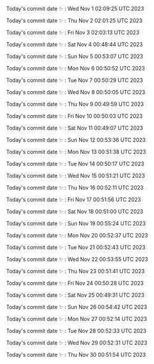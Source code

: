 Today's commit date ✨ : Wed Nov 1 02:09:25 UTC 2023 

Today's commit date ✨ : Thu Nov 2 02:01:25 UTC 2023 

Today's commit date ✨ : Fri Nov 3 02:03:13 UTC 2023 

Today's commit date ✨ : Sat Nov 4 00:48:44 UTC 2023 

Today's commit date ✨ : Sun Nov 5 00:53:07 UTC 2023 

Today's commit date ✨ : Mon Nov 6 00:50:52 UTC 2023 

Today's commit date ✨ : Tue Nov 7 00:50:29 UTC 2023 

Today's commit date ✨ : Wed Nov 8 00:50:05 UTC 2023 

Today's commit date ✨ : Thu Nov 9 00:49:59 UTC 2023 

Today's commit date ✨ : Fri Nov 10 00:50:03 UTC 2023 

Today's commit date ✨ : Sat Nov 11 00:49:07 UTC 2023 

Today's commit date ✨ : Sun Nov 12 00:53:36 UTC 2023 

Today's commit date ✨ : Mon Nov 13 00:51:38 UTC 2023 

Today's commit date ✨ : Tue Nov 14 00:50:17 UTC 2023 

Today's commit date ✨ : Wed Nov 15 00:51:21 UTC 2023 

Today's commit date ✨ : Thu Nov 16 00:52:11 UTC 2023 

Today's commit date ✨ : Fri Nov 17 00:51:56 UTC 2023 

Today's commit date ✨ : Sat Nov 18 00:51:00 UTC 2023 

Today's commit date ✨ : Sun Nov 19 00:55:24 UTC 2023 

Today's commit date ✨ : Mon Nov 20 00:52:37 UTC 2023 

Today's commit date ✨ : Tue Nov 21 00:52:43 UTC 2023 

Today's commit date ✨ : Wed Nov 22 00:53:55 UTC 2023 

Today's commit date ✨ : Thu Nov 23 00:51:41 UTC 2023 

Today's commit date ✨ : Fri Nov 24 00:50:28 UTC 2023 

Today's commit date ✨ : Sat Nov 25 00:49:31 UTC 2023 

Today's commit date ✨ : Sun Nov 26 00:54:42 UTC 2023 

Today's commit date ✨ : Mon Nov 27 00:52:14 UTC 2023 

Today's commit date ✨ : Tue Nov 28 00:52:33 UTC 2023 

Today's commit date ✨ : Wed Nov 29 00:52:31 UTC 2023 

Today's commit date ✨ : Thu Nov 30 00:51:54 UTC 2023 

